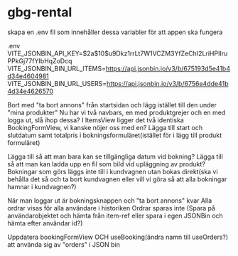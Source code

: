 # gbg-rental

skapa en .env fil som innehåller dessa variabler för att appen ska fungera

.env
VITE_JSONBIN_API_KEY=\$2a\$10\$u9Dkz1rrLt7W1VCZM3YfZeChI2LriHPIIruPPkGj77fYIbHqZoDcq
VITE_JSONBIN_BIN_URL_ITEMS=https://api.jsonbin.io/v3/b/675193d5e41b4d34e4604981
VITE_JSONBIN_BIN_URL_USERS=https://api.jsonbin.io/v3/b/6756e4dde41b4d34e4626570

Bort med "ta bort annons" från startsidan och lägg istället till den under "mina produkter"
Nu har vi två navbars, en med produktgrejer och en med logga ut, slå ihop dessa?
I ItemsView ligger det två identiska BookingFormView, vi kanske nöjer oss med en?
Lägga till start och slutdatum samt totalpris i bokningsformuläret(istället för i lägg till produkt formuläret)

Lägga till så att man bara kan se tillgängliga datum vid bokning?
Lägga till så att man kan ladda upp en fil som bild vid upläggning av produkt?
Bokningar som görs läggs inte till i kundvagnen utan bokas direkt(ska vi behålla det så och ta bort kundvagnen eller vill vi göra så att alla bokningar hamnar i kundvagnen?)

När man loggar ut är bokningsknappen och "ta bort annons" kvar
Alla ordrar visas för alla användare i historiken
Ordrar sparas inte (Spara på användarobjektet och hämta från item-ref eller spara i egen JSONBin och hämta efter användar id?)


Uppdatera bookingFormView OCH useBooking(ändra namn till useOrders?) att använda sig av "orders" i JSON bin